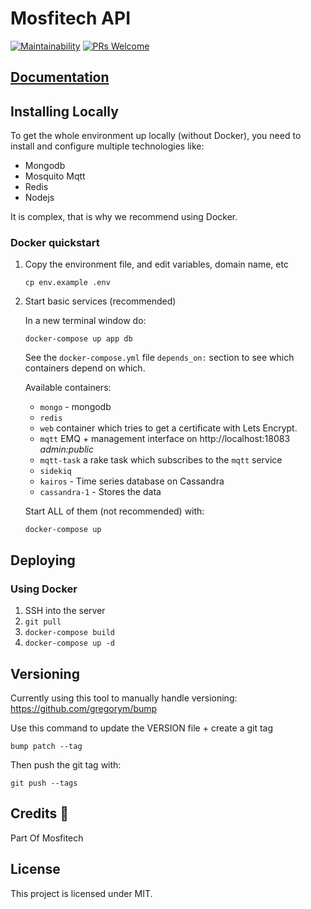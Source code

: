 # Mosfitech API

[![Maintainability](https://api.codeclimate.com/v1/badges/2ac767745186038373f5/maintainability)](https://codeclimate.com/github/mosfitech/mosfitech_api/maintainability)
[![PRs Welcome](https://img.shields.io/badge/PRs-welcome-brightgreen.svg)]()

## [Documentation](https://github.com/mosfitech)

## Installing Locally

To get the whole environment up locally (without Docker), you need to install and configure multiple technologies like:

- Mongodb
- Mosquito Mqtt
- Redis
- Nodejs

It is complex, that is why we recommend using Docker.

### Docker quickstart

1. Copy the environment file, and edit variables, domain name, etc

   `cp env.example .env`

2. Start basic services (recommended)

   In a new terminal window do:

   `docker-compose up app db`

   See the `docker-compose.yml` file `depends_on:` section to see which containers depend on which.

   Available containers:

   - `mongo` - mongodb
   - `redis`
   - `web` container which tries to get a certificate with Lets Encrypt.
   - `mqtt` EMQ + management interface on http://localhost:18083 _admin:public_
   - `mqtt-task` a rake task which subscribes to the `mqtt` service
   - `sidekiq`
   - `kairos` - Time series database on Cassandra
   - `cassandra-1` - Stores the data

   Start ALL of them (not recommended) with:

   `docker-compose up`

## Deploying

### Using Docker

1. SSH into the server
1. `git pull`
1. `docker-compose build`
1. `docker-compose up -d`

## Versioning

Currently using this tool to manually handle versioning: https://github.com/gregorym/bump

Use this command to update the VERSION file + create a git tag

`bump patch --tag`

Then push the git tag with:

`git push --tags`

## Credits 🎉

Part Of Mosfitech

## License

This project is licensed under MIT.
